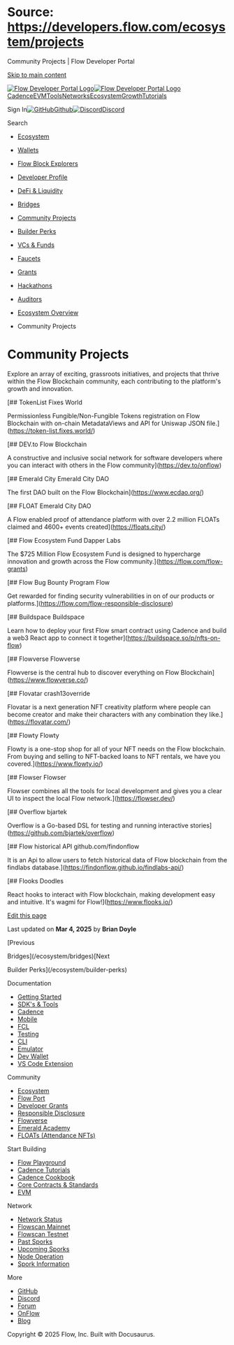 # Source: https://developers.flow.com/ecosystem/projects

Community Projects | Flow Developer Portal



[Skip to main content](#__docusaurus_skipToContent_fallback)

[![Flow Developer Portal Logo](/img/flow-docs-logo-dark.png)![Flow Developer Portal Logo](/img/flow-docs-logo-light.png)](/)[Cadence](/build/flow)[EVM](/evm/about)[Tools](/tools/flow-cli)[Networks](/networks/flow-networks)[Ecosystem](/ecosystem)[Growth](/growth)[Tutorials](/tutorials)

Sign In[![GitHub]()Github](https://github.com/onflow)[![Discord]()Discord](https://discord.gg/flow)

Search

* [Ecosystem](/ecosystem)
* [Wallets](/ecosystem/wallets)
* [Flow Block Explorers](/ecosystem/block-explorers)
* [Developer Profile](/ecosystem/developer-profile)
* [DeFi & Liquidity](/ecosystem/defi-liquidity)
* [Bridges](/ecosystem/bridges)
* [Community Projects](/ecosystem/projects)
* [Builder Perks](/ecosystem/builder-perks)
* [VCs & Funds](/ecosystem/vcs-and-funds)
* [Faucets](/ecosystem/faucets)
* [Grants](/ecosystem/grants)
* [Hackathons](/ecosystem/hackathons)
* [Auditors](/ecosystem/auditors)
* [Ecosystem Overview](/ecosystem/overview)

* Community Projects

# Community Projects

Explore an array of exciting, grassroots initiatives, and projects that thrive within the Flow Blockchain community, each contributing to the platform's growth and innovation.

[## TokenList Fixes World

Permissionless Fungible/Non-Fungible Tokens registration on Flow Blockchain with on-chain MetadataViews and API for Uniswap JSON file.](https://token-list.fixes.world/)

[## DEV.to Flow Blockchain

A constructive and inclusive social network for software developers where you can interact with others in the Flow community](https://dev.to/onflow)

[## Emerald City Emerald City DAO

The first DAO built on the Flow Blockchain](https://www.ecdao.org/)

[## FLOAT Emerald City DAO

A Flow enabled proof of attendance platform with over 2.2 million FLOATs claimed and 4600+ events created](https://floats.city/)

[## Flow Ecosystem Fund Dapper Labs

The $725 Million Flow Ecosystem Fund is designed to hypercharge innovation and growth across the Flow community.](https://flow.com/flow-grants)

[## Flow Bug Bounty Program Flow

Get rewarded for finding security vulnerabilities in on of our products or platforms.](https://flow.com/flow-responsible-disclosure)

[## Buildspace Buildspace

Learn how to deploy your first Flow smart contract using Cadence and build a web3 React app to connect it together](https://buildspace.so/p/nfts-on-flow)

[## Flowverse Flowverse

Flowverse is the central hub to discover everything on Flow Blockchain](https://www.flowverse.co/)

[## Flovatar crash13override

Flovatar is a next generation NFT creativity platform where people can become creator and make their characters with any combination they like.](https://flovatar.com/)

[## Flowty Flowty

Flowty is a one-stop shop for all of your NFT needs on the Flow blockchain. From buying and selling to NFT-backed loans to NFT rentals, we have you covered.](https://www.flowty.io/)

[## Flowser Flowser

Flowser combines all the tools for local development and gives you a clear UI to inspect the local Flow network.](https://flowser.dev/)

[## Overflow bjartek

Overflow is a Go-based DSL for testing and running interactive stories](https://github.com/bjartek/overflow)

[## Flow historical API github.com/findonflow

It is an Api to allow users to fetch historical data of Flow blockchain from the findlabs database.](https://findonflow.github.io/findlabs-api/)

[## Flooks Doodles

React hooks to interact with Flow blockchain, making development easy and intuitive. It's wagmi for Flow!](https://www.flooks.io/)

[Edit this page](https://github.com/onflow/docs/tree/main/docs/ecosystem/projects.mdx)

Last updated on **Mar 4, 2025** by **Brian Doyle**

[Previous

Bridges](/ecosystem/bridges)[Next

Builder Perks](/ecosystem/builder-perks)

Documentation

* [Getting Started](/build/getting-started/contract-interaction)
* [SDK's & Tools](/tools)
* [Cadence](https://cadence-lang.org/docs/)
* [Mobile](/build/guides/mobile/overview)
* [FCL](/tools/clients/fcl-js)
* [Testing](/build/smart-contracts/testing)
* [CLI](/tools/flow-cli)
* [Emulator](/tools/emulator)
* [Dev Wallet](https://github.com/onflow/fcl-dev-wallet)
* [VS Code Extension](/tools/vscode-extension)

Community

* [Ecosystem](/ecosystem)
* [Flow Port](https://port.onflow.org/)
* [Developer Grants](https://github.com/onflow/developer-grants)
* [Responsible Disclosure](https://flow.com/flow-responsible-disclosure)
* [Flowverse](https://www.flowverse.co/)
* [Emerald Academy](https://academy.ecdao.org/)
* [FLOATs (Attendance NFTs)](https://floats.city/)

Start Building

* [Flow Playground](https://play.flow.com/)
* [Cadence Tutorials](https://cadence-lang.org/docs/tutorial/first-steps)
* [Cadence Cookbook](https://open-cadence.onflow.org)
* [Core Contracts & Standards](/build/core-contracts)
* [EVM](/evm/about)

Network

* [Network Status](https://status.onflow.org/)
* [Flowscan Mainnet](https://flowdscan.io/)
* [Flowscan Testnet](https://testnet.flowscan.io/)
* [Past Sporks](/networks/node-ops/node-operation/past-sporks)
* [Upcoming Sporks](/networks/node-ops/node-operation/upcoming-sporks)
* [Node Operation](/networks/node-ops)
* [Spork Information](/networks/node-ops/node-operation/spork)

More

* [GitHub](https://github.com/onflow)
* [Discord](https://discord.gg/flow)
* [Forum](https://forum.onflow.org/)
* [OnFlow](https://onflow.org/)
* [Blog](https://flow.com/blog)

Copyright © 2025 Flow, Inc. Built with Docusaurus.